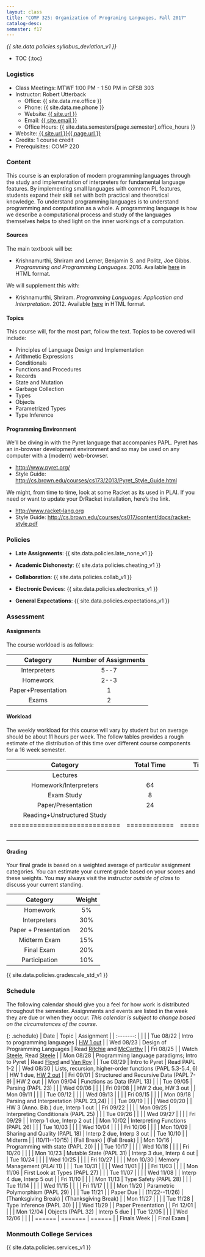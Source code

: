 ```yaml
---
layout: class
title: "COMP 325: Organization of Programing Languages, Fall 2017"
catalog-desc: 
semester: f17
---
```


*{{ site.data.policies.syllabus_deviation_v1 }}*

* TOC
{:toc}

### Logistics

* Class Meetings: MTWF 1:00 PM - 1:50 PM in CFSB 303
* Instructor: Robert Utterback
  * Office: {{ site.data.me.office }}
  * Phone: {{ site.data.me.phone }}
  * Website: <a href="{{ site.url }}">{{ site.url }}</a>
  * Email: <a href="mailto:{{ site.email }}">{{ site.email }}</a>
  * Office Hours: {{ site.data.semesters[page.semester].office_hours }}
* Website: <a href="{{ site.url }}{{ page.url }}">{{ site.url }}{{ page.url }}</a>
* Credits: 1 course credit
* Prerequisites: COMP 220

### Content

This course is an exploration of modern programming languages through
the study and implementation of interpreters for fundamental language
features. By implementing small languages with common PL features,
students expand their skill set with both practical and theoretical
knowledge. To understand programming languages is to understand
programming and computation as a whole. A programming language is how
we describe a computational process and study of the languages
themselves helps to shed light on the inner workings of a computation.

#### Sources

The main textbook will be: 

* Krishnamurthi, Shriram and Lerner, Benjamin S. and Politz, Joe
Gibbs. *Programming and Programming Languages*. 2016. Available
[here](http://papl.cs.brown.edu/2016/) in HTML format.

We will supplement this with:

* Krishnamurthi, Shriram. *Programming Languages: Application and
Interpretation*. 2012. Available
[here](http://cs.brown.edu/courses/cs173/2012/book/) in HTML format.

#### Topics

This course will, for the most part, follow the text. Topics to be covered will include: 

* Principles of Language Design and Implementation
* Arithmetic Expressions
* Conditionals
* Functions and Procedures 
* Records
* State and Mutation
* Garbage Collection
* Types
* Objects
* Parametrized Types 
* Type Inference

#### Programming Environment

We’ll be diving in with the Pyret language that accompanies PAPL. Pyret has an in-browser development environment and so may be used on any computer with a (modern) web-browser.
* http://www.pyret.org/
* Style Guide: http://cs.brown.edu/courses/cs173/2013/Pyret_Style_Guide.html

We might, from time to time, look at some Racket as its used in PLAI. If you need or want to update your
DrRacket installation, here’s the link.
* http://www.racket-lang.org
* Style Guide:
  http://cs.brown.edu/courses/cs017/content/docs/racket-style.pdf

### Policies

* **Late Assignments**: {{ site.data.policies.late_none_v1 }}

* **Academic Dishonesty**: {{ site.data.policies.cheating_v1 }}

* **Collaboration**: {{ site.data.policies.collab_v1 }}

* **Electronic Devices**: {{ site.data.policies.electronics_v1 }}

* **General Expectations**: {{ site.data.policies.expectations_v1 }}

### Assessment

#### Assignments

The course workload is as follows:

| Category           | Number of Assignments |
| :-----:            |             :-------: |
| Interpreters       |                  5--7 |
| Homework           |                  2--3 |
| Paper+Presentation |                     1 |
| Exams              |                     2 |

#### Workload

The weekly workload for this course will vary by student but on
average should be about 11 hours per week. The follow tables
provides a rough estimate of the distribution of this time over
different course components for a 16 week semester.

| Category                     |   Total Time |     Time/week (hours) |
| :-----:                      |    :-------: |   :-----------------: |
| Lectures                     |              |                     3 |
| Homework/Interpreters        |           64 |                     4 |
| Exam Study                   |            8 |                   0.5 |
| Paper/Presentation           |           24 |                   1.5 |
| Reading+Unstructured Study   |              |                     2 |
| ============================ | ============ | ===================== |
|                              |              |                    11 |

#### Grading

Your final grade is based on a weighted average of particular
assignment categories. You can estimate your current grade based on
your scores and these weights. You may always visit the instructor
*outside of class* to discuss your current standing.

| Category             |    Weight |
| :-----:              | :-------: |
| Homework             |        5% |
| Interpreters         |       30% |
| Paper + Presentation |       20% |
| Midterm Exam         |       15% |
| Final Exam           |       20% |
| Participation        |       10% |

{{ site.data.policies.gradescale_std_v1 }}

### Schedule
The following calendar should give you a feel for how work is
distributed throughout the semester. Assignments and events are listed
in the week they are due or when they occur. *This calendar is subject
to change based on the circumstances of the course*.

{: .schedule}
| Date           | Topic                                                      | Assignment                                   |
| :-------:      |                                                            |                                              |
| Tue 08/22      | Intro to programming languages                             | [HW 1 out](hw1.pdf)                          |
| Wed 08/23      | Design of Programming Languages                            | Read [Ritchie][2] and [McCarthy][1]          |
| Fri 08/25      |                                                            | Watch [Steele][3], Read [Steele](steele.pdf) |
| Mon 08/28      | Programming language paradigms; Intro to Pyret             | Read [Floyd][4] and [Van Roy](vanroy.pdf)    |
| Tue 08/29      | Intro to Pyret                                             | Read PAPL 1-2                                |
| Wed 08/30      | Lists, recursion, higher-order functions (PAPL 5.3-5.4, 6) | HW 1 due, [HW 2 out](hw2.pdf)                |
| Fri 09/01      | Structured and Recursive Data (PAPL 7-9)                   | HW 2 out                                     |
| Mon 09/04      | Functions as Data (PAPL 13)                                |                                              |
| Tue 09/05      | Parsing (PAPL 23)                                                           |                                              |
| Wed 09/06      |                                                            |                                              |
| Fri 09/08      |                                                            | HW 2 due, HW 3 out                           |
| Mon 09/11      |                                                            |                                              |
| Tue 09/12      |                                                            |                                              |
| Wed 09/13      |                                                            |                                              |
| Fri 09/15      |                                                            |                                              |
| Mon 09/18      | Parsing and Interpretation (PAPL 23,24)                    |                                              |
| Tue 09/19      |                                                            |                                              |
| Wed 09/20      |                                                            | HW 3 (Anno. Bib.) due, Interp 1 out          |
| Fri 09/22      |                                                            |                                              |
| Mon 09/25      | Interpreting Conditionals (PAPL 25)                        |                                              |
| Tue 09/26      |                                                            |                                              |
| Wed 09/27      |                                                            |                                              |
| Fri 09/29      |                                                            | Interp 1 due, Interp 2 out                   |
| Mon 10/02      | Interpreting Functions (PAPL 26)                           |                                              |
| Tue 10/03      |                                                            |                                              |
| Wed 10/04      |                                                            |                                              |
| Fri 10/06      |                                                            |                                              |
| Mon 10/09      | Sharing and Quality (PAPL 18)                              | Interp 2 due, Interp 3 out                   |
| Tue 10/10      |                                                            | Midterm                                      |
| (10/11--10/15) | (Fall Break)                                               | (Fall Break)                                 |
| Mon 10/16      | Programming with state (PAPL 20)                           |                                              |
| Tue 10/17      |                                                            |                                              |
| Wed 10/18      |                                                            |                                              |
| Fri 10/20      |                                                            |                                              |
| Mon 10/23      | Mutable State (PAPL 31)                                    | Interp 3 due, Interp 4 out                   |
| Tue 10/24      |                                                            |                                              |
| Wed 10/25      |                                                            |                                              |
| Fri 10/27      |                                                            |                                              |
| Mon 10/30      | Memory Management (*PLAI* 11)                              |                                              |
| Tue 10/31      |                                                            |                                              |
| Wed 11/01      |                                                            |                                              |
| Fri 11/03      |                                                            |                                              |
| Mon 11/06      | First Look at Types (PAPL 27)                              |                                              |
| Tue 11/07      |                                                            |                                              |
| Wed 11/08      |                                                            | Interp 4 due, Interp 5 out                   |
| Fri 11/10      |                                                            |                                              |
| Mon 11/13      | Type Safety (PAPL 28)                                      |                                              |
| Tue 11/14      |                                                            |                                              |
| Wed 11/15      |                                                            |                                              |
| Fri 11/17      |                                                            |                                              |
| Mon 11/20      | Parametric Polymorphism (PAPL 29)                          |                                              |
| Tue 11/21      |                                                            | Paper Due                                    |
| (11/22--11/26) | (Thanksgiving Break)                                       | (Thanksgiving Break)                         |
| Mon 11/27      |                                                            |                                              |
| Tue 11/28      | Type Inference (PAPL 30)                                   |                                              |
| Wed 11/29      |                                                            | Paper Presentation                           |
| Fri 12/01      |                                                            |                                              |
| Mon 12/04      | Objects (PAPL 32)                                          | Interp 5 due                                 |
| Tue 12/05      |                                                            |                                              |
| Wed 12/06      |                                                            |                                              |
| ======         | =======                                                    | ======                                       |
| Finals Week    |                                                            | Final Exam                                   |

[1]: http://www-formal.stanford.edu/jmc/history/lisp/lisp.html
[2]: https://www.bell-labs.com/usr/dmr/www/chist.html
[3]: https://www.youtube.com/watch?v=_ahvzDzKdB0
[4]: http://dl.acm.org/citation.cfm?id=359140

### Monmouth College Services

{{ site.data.policies.services_v1 }}
